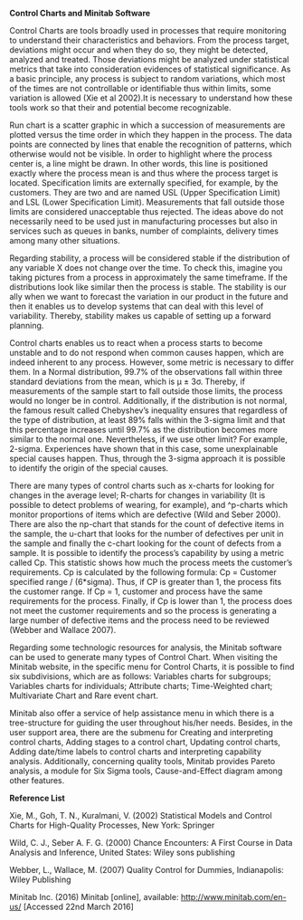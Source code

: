 **Control Charts and Minitab Software**

Control Charts are tools broadly used in processes that require monitoring to understand their characteristics and behaviors. From the process target, deviations might occur and when they do so, they might be detected, analyzed and treated. Those deviations might be analyzed under statistical metrics that take into consideration evidences of statistical significance. As a basic principle, any process is subject to random variations, which most of the times are not controllable or identifiable thus within limits, some variation is allowed (Xie et al 2002).It is necessary to understand how these tools work so that their   and potential become recognizable. 

Run chart is a scatter graphic in which a succession of measurements are plotted versus the time order in which they happen in the process. The data points are connected by lines that enable the recognition of patterns, which otherwise would not be visible. In order to highlight where the process center is, a line might be drawn. In other words, this line is positioned exactly where the process mean is and thus where the process target is located. Specification limits are externally specified, for example, by the customers. They are two and are named USL (Upper Specification Limit) and LSL (Lower Specification Limit). 
Measurements that fall outside those limits are considered unacceptable thus rejected. The ideas above do not necessarily need to be used just in manufacturing processes but also in services such as queues in banks, number of complaints, delivery times among many other situations.

Regarding stability, a process will be considered stable if the distribution of any variable X does not change over the time. To check this, imagine you taking pictures from a process in approximately the same timeframe. If the distributions look like similar then the process is stable. The stability is our ally when we want to forecast the variation in our product in the future and then it enables us to develop systems that can deal with this level of variability. Thereby, stability makes us capable of setting up a forward planning.

Control charts enables us to react when a process starts to become unstable and to do not respond when common causes happen, which are indeed inherent to any process. However, some metric is necessary to differ them. 
In a Normal distribution, 99.7% of the observations fall within three standard deviations from the mean, which is µ ± 3σ. Thereby, if measurements of the sample start to fall outside those limits, the process would no longer be in control. Additionally, if the distribution is not normal, the famous result called Chebyshev’s inequality ensures that regardless of the type of distribution, at least 89% falls within the 3-sigma limit and that this percentage increases until 99.7% as the distribution becomes more similar to the normal one. Nevertheless, if we use other limit? For example, 2-sigma. Experiences have shown that in this case, some unexplainable special causes happen. Thus, through the 3-sigma approach it is possible to identify the origin of the special causes.

There are many types of control charts such as x-charts for looking for changes in the average level; R-charts for changes in variability (It is possible to detect problems of wearing, for example), and ^p-charts which monitor proportions of items which are defective (Wild and Seber 2000). There are also the np-chart that stands for the count of defective items in the sample, the u-chart that looks for the number of defectives per unit in the sample and finally the c-chart looking for the count of defects from a sample.
It is possible to identify the process’s capability by using a metric called Cp. This statistic shows how much the process meets the customer’s requirements. Cp is calculated by the following formula: Cp = Customer specified range / (6*sigma). Thus, if CP is greater than 1, the process fits the customer range. If Cp = 1, customer and process have the same requirements for the process. Finally, if Cp is lower than 1, the process does not meet the customer requirements and so the process is generating a large number of defective items and the process need to be reviewed (Webber and Wallace 2007). 

Regarding some technologic resources for analysis, the Minitab software can be used to generate many types of Control Chart. When visiting the Minitab website, in the specific menu for Control Charts, it is possible to find six subdivisions, which are as follows: Variables charts for subgroups; Variables charts for individuals; Attribute charts; Time-Weighted chart; Multivariate Chart and Rare event chart.

Minitab also offer a service of help assistance menu in which there is a tree-structure for guiding the user throughout his/her needs. Besides, in the user support area, there are the submenu for Creating and interpreting control charts, Adding stages to a control chart, Updating control charts, Adding date/time labels to control charts and interpreting capability analysis. Additionally, concerning quality tools, Minitab provides Pareto analysis, a module for Six Sigma tools, Cause-and-Effect diagram among other features.

**Reference List**

Xie, M., Goh, T. N., Kuralmani, V.  (2002) Statistical Models and Control Charts for High-Quality Processes, New York: Springer

Wild, C. J.,  Seber A. F. G. (2000) Chance Encounters: A First Course in Data Analysis and Inference, United States: Wiley sons publishing

Webber, L., Wallace, M. (2007) Quality Control for Dummies, Indianapolis: Wiley Publishing

Minitab Inc. (2016) Minitab [online], available: http://www.minitab.com/en-us/ [Accessed 22nd March 2016] 

